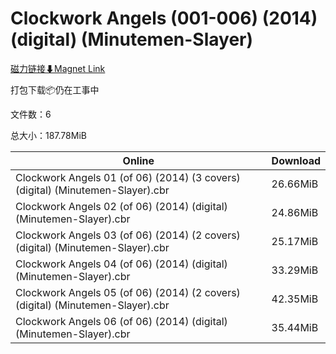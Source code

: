 # Clockwork Angels (001-006) (2014) (digital) (Minutemen-Slayer)

[磁力链接⬇Magnet Link](magnet:?xt=urn:btih:c0086d7b68765828c949dd7e3082085c42e88fcc&dn=Clockwork%20Angels%20%28001-006%29%20%282014%29%20%28digital%29%20%28Minutemen-Slayer%29)

打包下载📦仍在工事中

文件数：6

总大小：187.78MiB

Online | Download
--- | ---
Clockwork Angels 01 (of 06) (2014) (3 covers) (digital) (Minutemen-Slayer).cbr | 26.66MiB
Clockwork Angels 02 (of 06) (2014) (digital) (Minutemen-Slayer).cbr | 24.86MiB
Clockwork Angels 03 (of 06) (2014) (2 covers) (digital) (Minutemen-Slayer).cbr | 25.17MiB
Clockwork Angels 04 (of 06) (2014) (digital) (Minutemen-Slayer).cbr | 33.29MiB
Clockwork Angels 05 (of 06) (2014) (2 covers) (digital) (Minutemen-Slayer).cbr | 42.35MiB
Clockwork Angels 06 (of 06) (2014) (digital) (Minutemen-Slayer).cbr | 35.44MiB